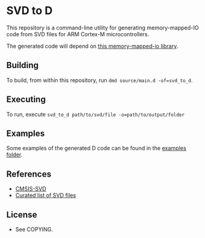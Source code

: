# SVD to D

This repository is a command-line utility for generating memory-mapped-IO code from SVD files for ARM Cortex-M microcontrollers.

The generated code will depend on [this memory-mapped-io library](https://github.com/JinShil/memory_mapped_io).

## Building

To build, from within this repository, run `dmd source/main.d -of=svd_to_d`.

## Executing

To run, execute `svd_to_d path/to/svd/file -o=path/to/output/folder`

## Examples

Some examples of the generated D code can be found in the [examples folder](https://github.com/JinShil/svd_to_d/tree/master/examples).

## References
  * [CMSIS-SVD](https://www.keil.com/pack/doc/CMSIS/SVD/html/index.html)
  * [Curated list of SVD files](https://github.com/posborne/cmsis-svd/tree/master/data)

## License
  * See COPYING.